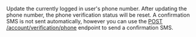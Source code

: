 Update the currently logged in user's phone number. After updating the phone number, the phone verification status will be reset. A confirmation SMS is not sent automatically, however you can use the [POST /account/verification/phone](https://appwrite.io/docs/client/account?sdk=web-default#accountCreatePhoneVerification) endpoint to send a confirmation SMS.